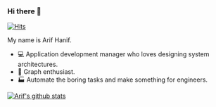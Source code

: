 ### Hi there 👋

[![Hits](https://hits.seeyoufarm.com/api/count/incr/badge.svg?url=https%3A%2F%2Fgithub.com%2Farif-hanif%2Farif-hanif&count_bg=%2379C83D&title_bg=%23555555&icon=strava.svg&icon_color=%23E7E7E7&title=hits&edge_flat=false)](https://hits.seeyoufarm.com)

My name is Arif Hanif.

- :computer: Application development manager who loves designing system architectures.
- :gift: Graph enthusiast.
- :factory: Automate the boring tasks and make something for engineers.

[![Arif's github stats](https://github-readme-stats.vercel.app/api?username=arif-hanif)](https://github.com/anuraghazra/github-readme-stats)

<!--
**arif-hanif/arif-hanif** is a ✨ _special_ ✨ repository because its `README.md` (this file) appears on your GitHub profile.

Here are some ideas to get you started:

- 🔭 I’m currently working on ...
- 🌱 I’m currently learning ...
- 👯 I’m looking to collaborate on ...
- 🤔 I’m looking for help with ...
- 💬 Ask me about ...
- 📫 How to reach me: ...
- 😄 Pronouns: ...
- ⚡ Fun fact: ...
-->
